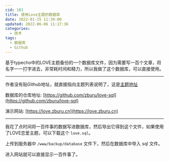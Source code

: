 ```yaml
---
cid: 101
title: 使用Love主题的数据库
date: 2022-01-25 11:39:00
updated: 2022-06-06 11:17:36
categories: 
  - 技术
tags: 
  - 数据库
  - Github
---
```



基于typecho中的LOVE主题备份的一个数据库文件，因为需要写一百个文章，将名字一一打字进去，非常耗时间和精力，所以我做了这个数据库，可以直接使用。

<!-- more -->

---

作者没有贴Github地址，就直接指向主题列表说明了，这是[主题地址](https://typecho.me/1256.html)

数据库的仓库地址: [https://github.com/zburu/love-sql](https://github.com/zburu/love-sql)

演示网站: [https://love.zburu.cn](https://love.zburu.cn)

---

我花了点时间将一百件事的数据写进数据库，然后导出它得到这个文件，如果使用了LOVE恋爱主题，可以下载这个 `love.sql`。

上传到服务器中 `/www/backup/database` 文件下，然后在数据库中导入 sql 文件。

进入网站就可以直接显示一百件事了。